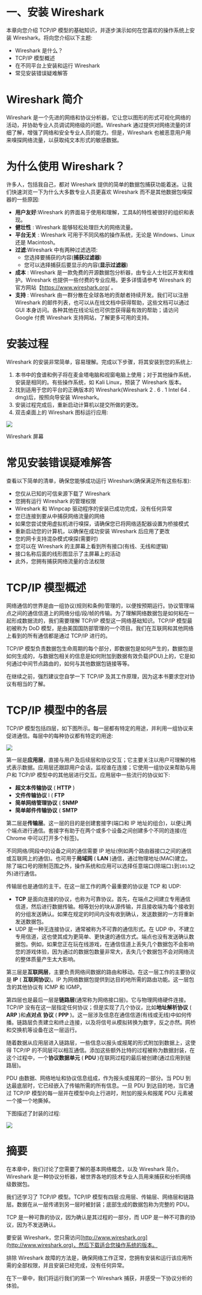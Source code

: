 # 一、安装 Wireshark

本章向您介绍 TCP/IP 模型的基础知识，并逐步演示如何在您喜欢的操作系统上安装 Wireshark。将向您介绍以下主题:

*   Wireshark 是什么？
*   TCP/IP 模型概述
*   在不同平台上安装和运行 Wireshark
*   常见安装错误疑难解答

# Wireshark 简介

Wireshark 是一个先进的网络和协议分析器，它让您以图形的形式可视化网络的活动，并协助专业人员调试网络级的问题。Wireshark 通过提供对网络流量的详细了解，增强了网络和安全专业人员的能力。但是，Wireshark 也被恶意用户用来嗅探网络流量，以获取纯文本形式的敏感数据。

# 为什么使用 Wireshark？

许多人，包括我自己，都对 Wireshark 提供的简单的数据包捕获功能着迷。让我们快速浏览一下为什么大多数专业人员更喜欢 Wireshark 而不是其他数据包嗅探器的一些原因:

*   **用户友好**:Wireshark 的界面易于使用和理解，工具&的特性被很好的组织和表现。
*   **健壮性** : Wireshark 能够轻松处理巨大的网络流量。
*   **平台无关** : Wireshark 可用于不同风格的操作系统，无论是 Windows、Linux 还是 Macintosh。
*   **过滤**:Wireshark 中有两种过滤选项:
    *   您选择要捕获的内容(**捕获过滤器**)
    *   您可以选择捕获后要显示的内容(**显示过滤器**)
*   **成本** : Wireshark 是一款免费的开源数据包分析器，由专业人士社区开发和维护。Wireshark 也提供一些付费的专业应用。更多详情请参考 Wireshark 的官方网站【https://www.wireshark.org/ 。
*   **支持** : Wireshark 由一群分散在全球各地的贡献者持续开发。我们可以注册 Wireshark 的邮件列表，也可以从在线文档中获得帮助，这些文档可以通过 GUI 本身访问。各种其他在线论坛也可供您获得最有效的帮助；请访问 Google 付费 Wireshark 支持网站，了解更多可用的支持。

# 安装过程

Wireshark 的安装非常简单，容易理解。完成以下步骤，将其安装到您的系统上:

1.  本书中的食谱和例子将在麦金塔电脑和视窗电脑上使用；对于其他操作系统，安装是相同的。有些操作系统，如 Kali Linux，预装了 Wireshark 版本。
2.  找到适用于您的平台的正确版本的 Wireshark(Wireshark 2 . 6 . 1 Intel 64 . dmg)后，按照向导安装 Wireshark。
3.  安装过程完成后，重新启动计算机以提交所做的更改。
4.  双击桌面上的 Wireshark 图标运行应用:

![](img/00005.jpeg)

Wireshark 屏幕

# 常见安装错误疑难解答

查看以下简单的清单，确保您能够成功运行 Wireshark(确保满足所有这些标准):

*   您仅从已知的可信来源下载了 Wireshark
*   您拥有运行 Wireshark 的管理权限
*   Wireshark 和 Winpcap 驱动程序的安装已成功完成，没有任何异常
*   您已连接到要从中捕获网络流量的网络
*   如果您尝试使用虚拟机进行嗅探，请确保您已将网络适配器设置为桥接模式
*   重新启动您的计算机，以确保在成功安装 Wireshark 后应用了更改
*   您的网卡支持混杂模式嗅探(需要时)
*   您可以在 Wireshark 的主屏幕上看到所有接口(有线、无线和逻辑)
*   接口名称后面的线形图显示了主屏幕上的活动
*   此外，您拥有捕获网络流量的合法权限

# TCP/IP 模型概述

网络通信的世界是由一组协议(规则和条例)管理的，以便按预期运行。协议管理端点之间的通信信道上的网络分组/段/帧的传输。为了理解网络数据包是如何粘在一起形成数据流的，我们需要理解 TCP/IP 模型这一网络基础知识。TCP/IP 模型最初被称为 DoD 模型，是由美国国防部管理的一个项目。我们在互联网和其他网络上看到的所有通信都是通过 TCP/IP 进行的。

TCP/IP 模型负责数据包生命周期的每个部分，即数据包是如何产生的，数据包是如何生成的，与数据包相关的信息是如何附加到数据有效负载(PDU)上的，它是如何通过中间节点路由的，如何与其他数据包链接等等。

在继续之前，强烈建议您自学一下 TCP/IP 及其工作原理，因为这本书要求您对协议有相当的了解。

# TCP/IP 模型中的各层

TCP/IP 模型包括四层，如下图所示。每一层都有特定的用途，并利用一组协议来促进通信。每层中的每种协议都有特定的用途:

![](img/00006.jpeg)

第一层是**应用层**，直接与用户及后续层和协议交互；它主要关注以用户可理解的格式表示数据。应用层还跟踪用户会话，监视谁在连接；它使用一组协议来帮助与用户和 TCP/IP 模型中的其他层进行交互。应用层中一些流行的协议如下:

*   **超文本传输协议** ( **HTTP** )
*   **文件传输协议** l ( **FTP**
*   **简单网络管理协议** ( **SNMP**
*   **简单邮件传输协议** ( **SMTP**

第二层是**传输层**。这一层的目的是创建套接字(端口和 IP 地址的组合)，以便让两个端点进行通信。套接字有助于在两个或多个设备之间创建多个不同的连接(在 Chrome 中可以打开多个标签)。

不同网络/网段中的设备之间的通信需要 IP 地址(例如两个路由器接口之间的通信或互联网上的通信)。也可用于**局域网** ( **LAN** )通信，通过物理地址(MAC)建立。除了端口号的限制范围之外，操作系统和应用可以选择任意端口(除端口`1`到`1013`之外)进行通信。

传输层也是通信的主干。在这一层工作的两个最重要的协议是 TCP 和 UDP:

*   **TCP** 是面向连接的协议，也称为可靠协议。首先，在端点之间建立专用通信信道，然后进行数据传输。相等划分的块从源传输，并且接收端为每个接收到的分组发送确认。如果在规定的时间内没有收到确认，发送数据的一方将重新发送数据包。
*   UDP 是一种无连接协议，通常被称为不可靠的通信形式。在 UDP 中，不建立专用信道，这也使其成为更简单、更快速的通信方式。端点也没有发送确认数据包。例如，如果您正在玩在线游戏，在通信信道上丢失几个数据包不会影响您的游戏体验，因为通过的数据包数量非常大，丢失几个数据包不会对网络流的整体质量产生太大影响。

第三层是**互联网层**，主要负责网络间数据的路由和移动。在这一层工作的主要协议是 **IP** ( **互联网协议**)。IP 为网络数据包提供到达目的地所需的路由功能。这一层包含的其他协议有 ICMP 和 IGMP。

第四层也是最后一层是**链路层**(通常称为网络接口层)。它与物理网络硬件连接。TCP/IP 没有在这一层指定任何协议；但是实现了几个协议，比如**地址解析协议** ( **ARP** )和**点对点** **协议** ( **PPP** )。这一层涉及信息在通信信道(有线或无线)中如何传播。链路层负责建立和终止连接，以及将信号从模拟转换为数字，反之亦然。网桥和交换机等设备在这一层运行。

随着数据从应用层进入链路层，一些信息以报头或报尾的形式附加到数据上，这使得 TCP/IP 的不同层可以相互通信。添加这些额外比特的过程被称为数据封装，在这个过程中，一个**协议数据单元** ( **PDU** )在联网过程的最后被创建(通过应用到链路层)。

PDU 由数据、网络地址和协议信息组成，作为报头或报尾的一部分。当 PDU 到达最底层时，它已经嵌入了传输所需的所有信息。一旦 PDU 到达目的地，当它通过 TCP/IP 模型的每一层并在模型中向上行进时，附加的报头和报尾 PDU 元素被一个接一个地撕掉。

下图描述了封装的过程:

![](img/00007.jpeg)

# 摘要

在本章中，我们讨论了您需要了解的基本网络概念，以及 Wireshark 简介。Wireshark 是一种协议分析器，被世界各地的技术专业人员用来捕获和分析网络级数据包。

我们还学习了 TCP/IP 模型。TCP/IP 模型有四层:应用层、传输层、网络层和链路层。数据在从一层传递到另一层时被封装；底部生成的数据包称为完整的 PDU。

TCP 是一种可靠的协议，因为确认是其过程的一部分，而 UDP 是一种不可靠的协议，因为不发送确认。

要安装 Wireshark，您只需访问[http://www.wireshark.org](http://www.wireshark.org)，然后下载适合您操作系统的版本。

排除 Wireshark 故障的方法是，确保网络工作正常，您拥有安装和运行该应用所需的全部权限，并且安装已经完成，没有任何异常。

在下一章中，我们将运行我们的第一个 Wireshark 捕获，并感受一下协议分析的体验。